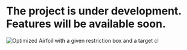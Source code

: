 # The project is under development. Features will be available soon.



![Optimized Airfoil with a given restriction box and a target cl](https://github.com/DRL-Geometry-Optimization/DRLFoil/assets/121642371/20b9fc66-b39b-439f-b0f0-46c110c069e3)
